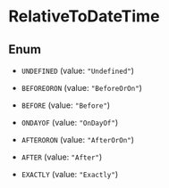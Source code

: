 

# RelativeToDateTime

## Enum


* `UNDEFINED` (value: `"Undefined"`)

* `BEFOREORON` (value: `"BeforeOrOn"`)

* `BEFORE` (value: `"Before"`)

* `ONDAYOF` (value: `"OnDayOf"`)

* `AFTERORON` (value: `"AfterOrOn"`)

* `AFTER` (value: `"After"`)

* `EXACTLY` (value: `"Exactly"`)



